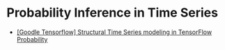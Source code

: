 # Probability Inference in Time Series 




* [Structural Time Series modeling in TensorFlow Probability]: https://blog.tensorflow.org/2019/03/structural-time-series-modeling-in.html
[[Goodle Tensorflow] Structural Time Series modeling in TensorFlow Probability](https://blog.tensorflow.org/2019/03/structural-time-series-modeling-in.html)

